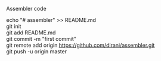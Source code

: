 Assembler code 
  
echo "# assembler" >> README.md  
git init  
git add README.md  
git commit -m "first commit"  
git remote add origin https://github.com/dirani/assembler.git  
git push -u origin master  
